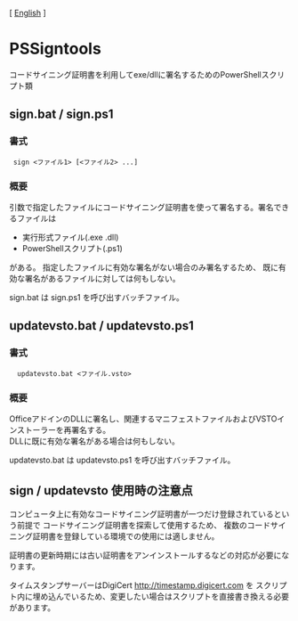 [ [English](README.md) ]

# PSSigntools
コードサイニング証明書を利用してexe/dllに署名するためのPowerShellスクリプト類

## sign.bat / sign.ps1
### 書式
` sign <ファイル1> [<ファイル2> ...]`
### 概要
引数で指定したファイルにコードサイニング証明書を使って署名する。署名できるファイルは  
* 実行形式ファイル(.exe .dll)
* PowerShellスクリプト(.ps1)

がある。
指定したファイルに有効な署名がない場合のみ署名するため、
既に有効な署名があるファイルに対しては何もしない。

sign.bat は sign.ps1 を呼び出すバッチファイル。  

## updatevsto.bat / updatevsto.ps1
### 書式
`  updatevsto.bat <ファイル.vsto>`
### 概要
OfficeアドインのDLLに署名し、関連するマニフェストファイルおよびVSTOインストーラーを再署名する。  
DLLに既に有効な署名がある場合は何もしない。

updatevsto.bat は updatevsto.ps1 を呼び出すバッチファイル。  

## sign / updatevsto 使用時の注意点
コンピュータ上に有効なコードサイニング証明書が一つだけ登録されているという前提で
コードサイニング証明書を探索して使用するため、
複数のコードサイニング証明書を登録している環境での使用には適しません。

証明書の更新時期には古い証明書をアンインストールするなどの対応が必要になります。

タイムスタンプサーバーはDigiCert http://timestamp.digicert.com を
スクリプト内に埋め込んでいるため、変更したい場合はスクリプトを直接書き換える必要があります。
  
